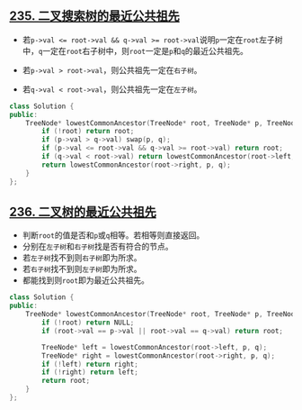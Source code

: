 ## [235. 二叉搜索树的最近公共祖先](https://leetcode.cn/problems/lowest-common-ancestor-of-a-binary-search-tree/)

- 若`p->val <= root->val && q->val >= root->val`说明`p`一定在`root`左子树中，`q`一定在`root`右子树中，则`root`一定是`p`和`q`的最近公共祖先。

- 若`p->val > root->val`，则公共祖先一定在`右子树`。

- 若`q->val < root->val`，则公共祖先一定在`左子树`。

```cpp
class Solution {
public:
    TreeNode* lowestCommonAncestor(TreeNode* root, TreeNode* p, TreeNode* q) {
        if (!root) return root;
        if (p->val > q->val) swap(p, q);
        if (p->val <= root->val && q->val >= root->val) return root;
        if (q->val < root->val) return lowestCommonAncestor(root->left, p, q);
        return lowestCommonAncestor(root->right, p, q);
    }
};
```



## [236. 二叉树的最近公共祖先](https://leetcode.cn/problems/lowest-common-ancestor-of-a-binary-tree/)

- 判断`root`的值是否和`p`或`q`相等。若相等则直接返回。
- 分别在`左子树`和`右子树`找是否有符合的节点。
- 若`左子树`找不到则`右子树`即为所求。
- 若`右子树`找不到则`左子树`即为所求。
- 都能找到则`root`即为最近公共祖先。

```cpp
class Solution {
public:
    TreeNode* lowestCommonAncestor(TreeNode* root, TreeNode* p, TreeNode* q) {
        if (!root) return NULL;
        if (root->val == p->val || root->val == q->val) return root;

        TreeNode* left = lowestCommonAncestor(root->left, p, q);
        TreeNode* right = lowestCommonAncestor(root->right, p, q);
        if (!left) return right;
        if (!right) return left;
        return root;
    }
};
```



